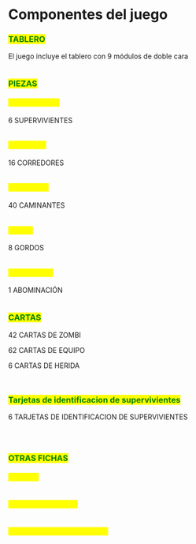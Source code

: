 # Componentes del juego

### <mark style="color:green;">**TABLERO**</mark>

El juego incluye el tablero con 9  módulos de doble cara&#x20;

<figure><img src="../.gitbook/assets/zombicidetablero.png" alt=""><figcaption></figcaption></figure>

### <mark style="color:green;">**PIEZAS**</mark>

#### <mark style="color:yellow;">Supervivientes</mark>

6 SUPERVIVIENTES

<figure><img src="../.gitbook/assets/grupo1.webp" alt=""><figcaption></figcaption></figure>



#### <mark style="color:yellow;">Corredores</mark>&#x20;

16 CORREDORES

<figure><img src="../.gitbook/assets/corredores-berserker-zombicide.jpg" alt=""><figcaption></figcaption></figure>



#### <mark style="color:yellow;">Caminantes</mark>

40 CAMINANTES

<figure><img src="../.gitbook/assets/como-pintar-zombies-berserker-zombicide-1024x768.jpg" alt=""><figcaption></figcaption></figure>

#### <mark style="color:yellow;">Gordos</mark>

8 GORDOS&#x20;

<figure><img src="../.gitbook/assets/como-pintar-gordos-berserker-zombicide.jpg" alt=""><figcaption></figcaption></figure>

#### <mark style="color:yellow;">Abominacion</mark>

1 ABOMINACIÓN

<figure><img src="../.gitbook/assets/cbea777cdb7e390f8e505e9c4b6e1aaf.jpg" alt=""><figcaption></figcaption></figure>

### <mark style="color:green;">CARTAS</mark>

42 CARTAS DE ZOMBI&#x20;

62 CARTAS DE EQUIPO&#x20;

6 CARTAS DE HERIDA

<div>

<figure><img src="../.gitbook/assets/cartas-equipo-zombicide.jpg" alt=""><figcaption></figcaption></figure>

 

<figure><img src="../.gitbook/assets/cartas-zombicide-oleadas.jpg" alt=""><figcaption></figcaption></figure>

</div>

### <mark style="color:green;">Tarjetas de identificacion de supervivientes</mark>

6 TARJETAS DE IDENTIFICACION DE SUPERVIVIENTES&#x20;

<div>

<figure><img src="../.gitbook/assets/phil-zombicide-ficha.jpg" alt=""><figcaption></figcaption></figure>

 

<figure><img src="../.gitbook/assets/josh-zombicide-ficha.jpg" alt=""><figcaption></figcaption></figure>

 

<figure><img src="../.gitbook/assets/ned-zombicide-ficha.jpg" alt=""><figcaption></figcaption></figure>

</div>

### <mark style="color:green;">OTRAS FICHAS</mark>&#x20;



#### <mark style="color:yellow;">6 DADOS</mark>

<figure><img src="../.gitbook/assets/61kwNyrS2fL._AC_UF894,1000_QL80_.jpg" alt=""><figcaption></figcaption></figure>



#### <mark style="color:yellow;">4 FICHAS DE COCHE</mark>



<figure><img src="../.gitbook/assets/Voitures12.jpg" alt=""><figcaption></figcaption></figure>

#### <mark style="color:yellow;">24 CONTADORES DE  AVANCE</mark>

<figure><img src="../.gitbook/assets/Captura de pantalla 2024-09-17 102754.png" alt=""><figcaption></figcaption></figure>
